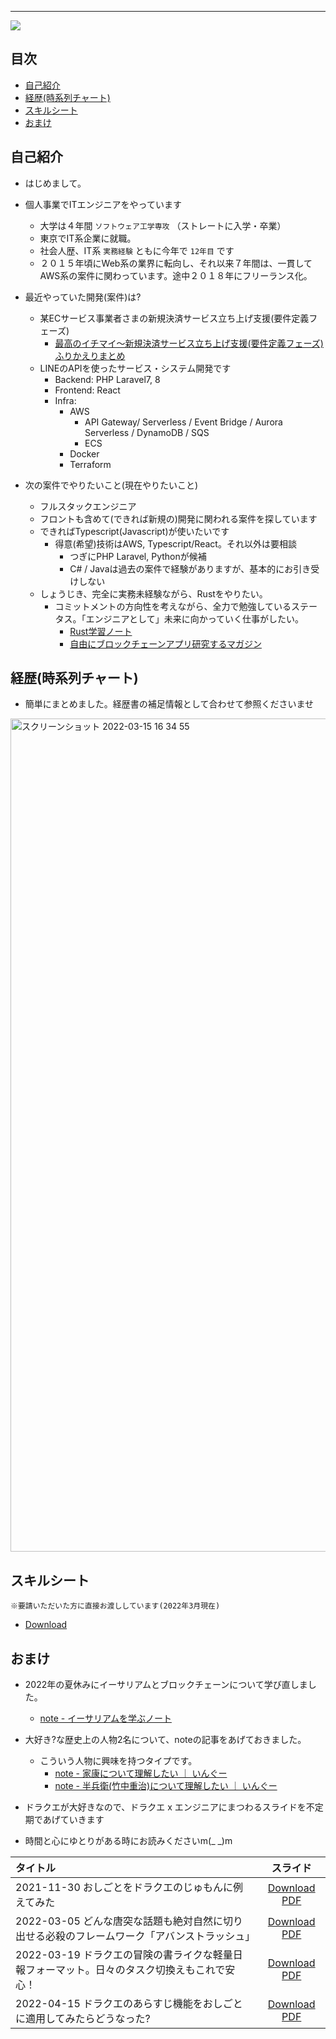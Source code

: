----
<meta http-equiv='Content-Type' content='text/html; charset=utf-8' />

<img src="https://user-images.githubusercontent.com/14959592/158327618-85604837-aceb-4304-ba70-5bbc268b7035.png"/>

## 目次

- [自己紹介](#自己紹介)
- [経歴(時系列チャート)](#経歴時系列チャート)
- [スキルシート](#スキルシート)
- [おまけ](#おまけ)

## 自己紹介

- はじめまして。

- 個人事業でITエンジニアをやっています
  - 大学は４年間 `ソフトウェア工学専攻` （ストレートに入学・卒業）
  - 東京でIT系企業に就職。
  - 社会人歴、IT系 `実務経験` ともに今年で `12年目` です
  - ２０１５年頃にWeb系の業界に転向し、それ以来７年間は、一貫してAWS系の案件に関わっています。途中２０１８年にフリーランス化。

- 最近やっていた開発(案件)は?
  - 某ECサービス事業者さまの新規決済サービス立ち上げ支援(要件定義フェーズ)
    - [最高のイチマイ～新規決済サービス立ち上げ支援(要件定義フェーズ) ふりかえりまとめ](./ichimai-202206.pdf?raw=true)
  - LINEのAPIを使ったサービス・システム開発です
    - Backend: PHP Laravel7, 8
    - Frontend: React
    - Infra: 
       - AWS 
           - API Gateway/ Serverless / Event Bridge / Aurora Serverless / DynamoDB / SQS 
           - ECS
       - Docker
       - Terraform

- 次の案件でやりたいこと(現在やりたいこと)
  - フルスタックエンジニア
  - フロントも含めて(できれば新規の)開発に関われる案件を探しています
  - できればTypescript(Javascript)が使いたいです
    - 得意(希望)技術はAWS, Typescript/React。それ以外は要相談 
        - つぎにPHP Laravel, Pythonが候補
        - C# / Javaは過去の案件で経験がありますが、基本的にお引き受けしない
  - しょうじき、完全に実務未経験ながら、Rustをやりたい。
    - コミットメントの方向性を考えながら、全力で勉強しているステータス。「エンジニアとして」未来に向かっていく仕事がしたい。
      - [Rust学習ノート](https://note.com/efujikawa/m/m0a8f4652a667)
      - [自由にブロックチェーンアプリ研究するマガジン](https://note.com/efujikawa/m/m970875a701ac)

## 経歴(時系列チャート)

- 簡単にまとめました。経歴書の補足情報として合わせて参照くださいませ

<img width="1333" alt="スクリーンショット 2022-03-15 16 34 55" src="https://user-images.githubusercontent.com/14959592/158328690-b936ab9c-4b3e-40a7-ac7b-f50d5a61cd15.png">

## スキルシート

`※要請いただいた方に直接お渡ししています(2022年3月現在)`

- [Download](https://github.com/Eigo-Mt-Fuji/efg-confidential/blob/main/skillsheet/e-fujikawa-engineer.pdf)

## おまけ

- 2022年の夏休みにイーサリアムとブロックチェーンについて学び直しました。
  - [note - イーサリアムを学ぶノート](https://note.com/efujikawa/m/m47203006ff7d)
- 大好き?な歴史上の人物2名について、noteの記事をあげておきました。
  - こういう人物に興味を持つタイプです。
    - [note - 家康について理解したい ｜ いんぐー](https://note.com/efujikawa/n/ned0d25556ef6?magazine_key=mc78cb16e633c)
    - [note - 半兵衛(竹中重治)について理解したい ｜ いんぐー](https://note.com/efujikawa/n/ne320a0e67e90?magazine_key=mc78cb16e633c)

- ドラクエが大好きなので、ドラクエ x エンジニアにまつわるスライドを不定期であげていきます
- 時間と心にゆとりがある時にお読みくださいm(_ _)m

|タイトル|スライド|
|:----|:----:|
| 2021-11-30 おしごとをドラクエのじゅもんに例えてみた | [Download PDF](./dq-spell.pdf?raw=true) |
| 2022-03-05 どんな唐突な話題も絶対自然に切り出せる必殺のフレームワーク「アバンストラッシュ」| [Download PDF](./abanstrash.pdf?raw=true) |
| 2022-03-19 ドラクエの冒険の書ライクな軽量日報フォーマット。日々のタスク切換えもこれで安心！ | [Download PDF](./oinori.pdf?raw=true) |
| 2022-04-15 ドラクエのあらすじ機能をおしごとに適用してみたらどうなった? | [Download PDF](./arasuji.pdf?raw=true) |

